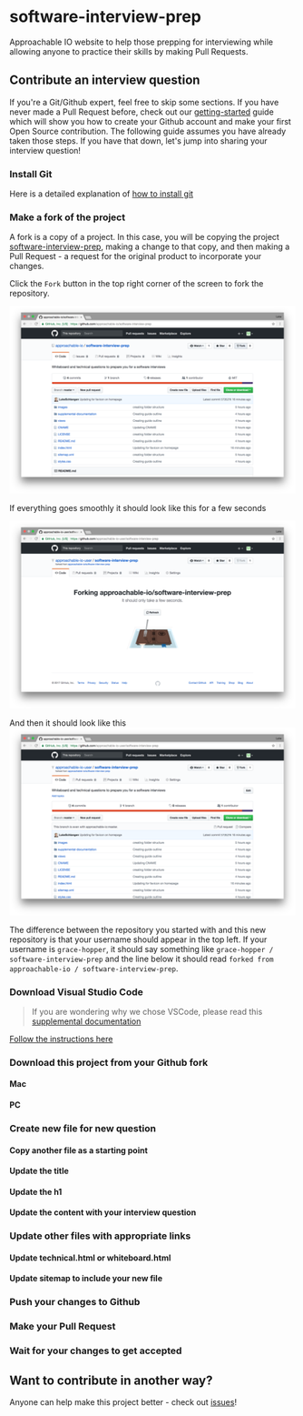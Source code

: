 # software-interview-prep
Approachable IO website to help those prepping for interviewing while allowing anyone to practice their skills by making Pull Requests.

## Contribute an interview question
If you're a Git/Github expert, feel free to skip some sections. If you have never made a Pull Request before, check out our [getting-started](https://github.com/approachable-io/getting-started) guide which will show you how to create your Github account and make your first Open Source contribution. The following guide assumes you have already taken those steps. If you have that down, let's jump into sharing your interview question!

### Install Git
Here is a detailed explanation of [how to install git](https://git-scm.com/book/en/v2/Getting-Started-Installing-Git)

### Make a fork of the project
A fork is a copy of a project. In this case, you will be copying the project [software-interview-prep](https://github.com/approachable-io/software-interview-prep), making a change to that copy, and then making a Pull Request - a request for the original product to incorporate your changes.

Click the `Fork` button in the top right corner of the screen to fork the repository.

![Fork Github Repository](images/github-fork-repository.png)

If everything goes smoothly it should look like this for a few seconds

![Forking Load Screen](images/forking-load-screen.png)

And then it should look like this ![After Fork Screen](images/after-fork-screen.png)

The difference between the repository you started with and this new repository is that your username should appear in the top left. If your username is `grace-hopper`, it should say something like `grace-hopper / software-interview-prep` and the line below it should read `forked from approachable-io / software-interview-prep`.



### Download Visual Studio Code

> If you are wondering why we chose VSCode, please read this [supplemental documentation](supplemental-documentation/text-editor-explanation.md)

[Follow the instructions here](https://code.visualstudio.com/)

### Download this project from your Github fork

#### Mac

#### PC









### Create new file for new question

#### Copy another file as a starting point

#### Update the title

#### Update the h1

#### Update the content with your interview question





### Update other files with appropriate links

#### Update technical.html or whiteboard.html

#### Update sitemap to include your new file





### Push your changes to Github





### Make your Pull Request

### Wait for your changes to get accepted





## Want to contribute in another way?
Anyone can help make this project better - check out [issues](https://github.com/approachable-io/approachable-io/issues)!

